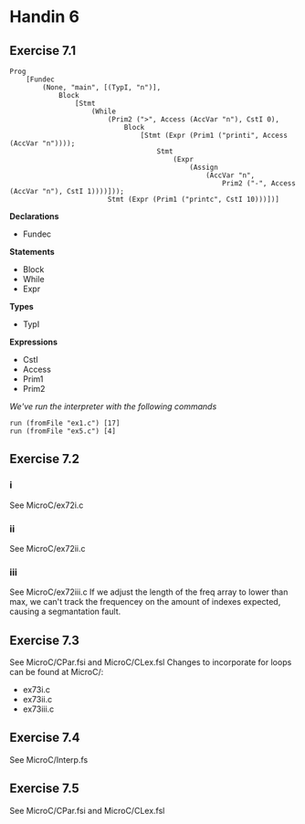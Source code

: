 # Handin 6


## Exercise 7.1
```
Prog
    [Fundec
        (None, "main", [(TypI, "n")],
            Block
                [Stmt
                    (While
                        (Prim2 (">", Access (AccVar "n"), CstI 0),
                            Block
                                [Stmt (Expr (Prim1 ("printi", Access (AccVar "n"))));
                                    Stmt
                                        (Expr
                                            (Assign
                                                (AccVar "n",
                                                    Prim2 ("-", Access (AccVar "n"), CstI 1))))]));
                        Stmt (Expr (Prim1 ("printc", CstI 10)))])]

```
**Declarations**
* Fundec

**Statements**
* Block 
* While
* Expr

**Types**
* TypI

**Expressions**
* CstI
* Access
* Prim1
* Prim2

*We've run the interpreter with the following commands*
```
run (fromFile "ex1.c") [17]
run (fromFile "ex5.c") [4]
```

## Exercise 7.2

### i
See MicroC/ex72i.c

### ii
See MicroC/ex72ii.c

### iii
See MicroC/ex72iii.c
If we adjust the length of the freq array to lower than max, we can't track the frequencey on the amount of 
indexes expected, causing a segmantation fault.  

## Exercise 7.3
See MicroC/CPar.fsi and MicroC/CLex.fsl
Changes to incorporate for loops can be found at MicroC/:
* ex73i.c
* ex73ii.c
* ex73iii.c

## Exercise 7.4
See MicroC/Interp.fs

## Exercise 7.5
See MicroC/CPar.fsi and MicroC/CLex.fsl
